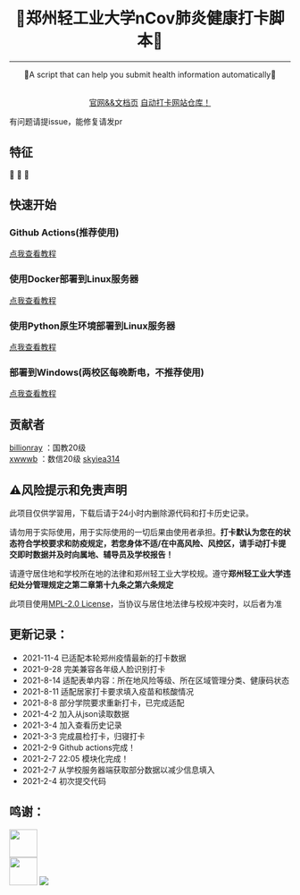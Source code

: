<!-- div align=center><img style="width: 60%;" src="./images/title.png"></div>-->
<h1 align="center">🎉郑州轻工业大学nCov肺炎健康打卡脚本🎉</h1>
<hr />
<p align="center">🍺A script that can help you submit health information automatically🍺</p>
<div align="center">
<img src="https://img.shields.io/badge/Python-3.9-brightgreen" alt="">
<img src="https://img.shields.io/badge/Chrome-v88-green" alt="">
<a target="_blank" href="https://daka.xwwwb.com"><img src="https://img.shields.io/badge/Docs-latest-blueviolet" alt=""></a>
</div>
<div align="center"><a target="_blank" href="https://xwwwb.github.io/zzulidakadocs">官网&&文档页</a> 
<a target="_blank" href="https://github.com/xwwwb/ZzuliDakaWeb">自动打卡网站仓库！</a></div>

有问题请提issue，能修复请发pr

<h2>特征</h2>
👏
🎨
🍔

<h2>快速开始</h2>

<h3>Github Actions(推荐使用)</h3>
 <a target="_blank" href="https://xwwwb.github.io/zzulidakadocs/#/ga">点我查看教程</a><br />
<h3>使用Docker部署到Linux服务器</h3>
 <a target="_blank" href="https://xwwwb.github.io/zzulidakadocs/#/docker">点我查看教程</a>
<h3>使用Python原生环境部署到Linux服务器</h3>
 <a target="_blank" href="https://xwwwb.github.io/zzulidakadocs/#/linux">点我查看教程</a>
<h3>部署到Windows(两校区每晚断电，不推荐使用)</h3>
 <a target="_blank" href="https://xwwwb.github.io/zzulidakadocs/#/local">点我查看教程</a>
<h2>贡献者</h2>

 [billionray](https://github.com/billionray) ：国教20级  
 [xwwwb](https://github.com/xwwwb) ：数信20级
 [skyiea314](https://github.com/skyiea314)

<h2>⚠风险提示和免责声明</h2>

此项目仅供学習用，下载后请于24小时内删除源代码和打卡历史记录。

请勿用于实际使用，用于实际使用的一切后果由使用者承担。**打卡默认为您在的状态符合学校要求和防疫规定，若您身体不适/在中高风险、风控区，请手动打卡提交即时数据并及时向属地、辅导员及学校报告！**

请遵守居住地和学校所在地的法律和郑州轻工业大学校规。遵守**郑州轻工业大学违纪处分管理规定之第二章第十九条之第六条规定**

此项目使用[MPL-2.0 License](https://github.com/billionray/ZZULI-healthreport/blob/main/LICENSE)，当协议与居住地法律与校规冲突时，以后者为准

<h2>更新记录：</h2>
<ul>
<li>2021-11-4 已适配本轮郑州疫情最新的打卡数据</li>
<li>2021-9-28 完美兼容各年级人脸识别打卡</li>
<li>2021-8-14 适配表单内容：所在地风险等级、所在区域管理分类、健康码状态</li>
<li>2021-8-11 适配居家打卡要求填入疫苗和核酸情况</li>
<li>2021-8-8 部分学院要求重新打卡，已完成适配</li>
<li>2021-4-2 加入从json读取数据</li>
<li>2021-3-4 加入查看历史记录</li>
<li>2021-3-3 完成晨检打卡，归寝打卡</li>
<li>2021-2-9 Github actions完成！</li>
<li>2021-2-7 22:05 模块化完成！</li>
<li>2021-2-7 从学校服务器端获取部分数据以减少信息填入</li>
<li>2021-2-4 初次提交代码</li>
</ul>
<h2>鸣谢：</h2>
<a href="https://www.python.org/"><img src="https://www.python.org/static/img/python-logo.png" alt="" height="50px"></a><br />
<a href="https://visualstudio.microsoft.com/zh-hans/vs/"><img src="https://visualstudio.microsoft.com/wp-content/uploads/2019/06/BrandVisualStudioWin2019-3.svg" alt="" height="50px"></a>
<a href="https://www.jetbrains.com/zh-cn/pycharm/"><img src="https://upload.wikimedia.org/wikipedia/commons/thumb/1/1d/PyCharm_Icon.svg/96px-PyCharm_Icon.svg.png"></a><br />

